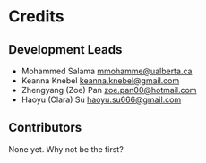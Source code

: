 # Credits


## Development Leads

* Mohammed Salama <mmohamme@ualberta.ca>
* Keanna Knebel <keanna.knebel@gmail.com>
* Zhengyang (Zoe) Pan <zoe.pan00@hotmail.com>
* Haoyu (Clara) Su <haoyu.su666@gmail.com>

## Contributors

None yet. Why not be the first?
